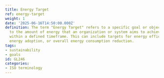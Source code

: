```yaml
---
title: Energy Target
ref: energy-target
weight: 1
date: '2025-06-16T14:50:00.000Z'
definition: The term "Energy Target" refers to a specific goal or objective related
  to the amount of energy that an organization or system aims to achieve or reduce
  within a defined timeframe. This can include targets for energy efficiency, renewable
  energy adoption, or overall energy consumption reduction.
tags:
- sustainability
- goals
id: GL246
categories:
- ISO terminology
---
```


